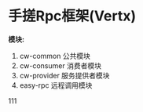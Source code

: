 # 手搓Rpc框架(Vertx)

**模块:**

1. cw-common 公共模块
2. cw-consumer 消费者模块
3. cw-provider 服务提供者模块
4. easy-rpc 远程调用模块

111